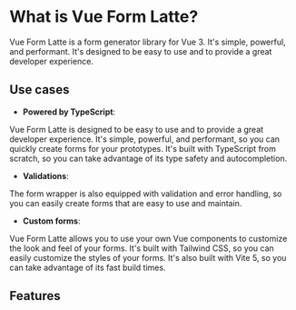 # What is Vue Form Latte?

Vue Form Latte is a form generator library for Vue 3. It's simple, powerful, and performant. It's designed to be easy to use and to provide a great developer experience.

## Use cases

- **Powered by TypeScript**:

Vue Form Latte is designed to be easy to use and to provide a great developer experience. It's simple, powerful, and performant, so you can quickly create forms for your prototypes. It's built with TypeScript from scratch, so you can take advantage of its type safety and autocompletion.

- **Validations**:

The form wrapper is also equipped with validation and error handling, so you can easily create forms that are easy to use and maintain.

- **Custom forms**:

Vue Form Latte allows you to use your own Vue components to customize the look and feel of your forms. It's built with Tailwind CSS, so you can easily customize the styles of your forms. It's also built with Vite 5, so you can take advantage of its fast build times.

## Features
